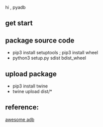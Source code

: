 hi , pyadb

## get start

## package source code
- pip3 install setuptools  ; pip3 install wheel
- python3 setup.py sdist bdist_wheel
## upload package
- pip3 install twine
- twine upload dist/*
## reference:
[awesome adb](http://adbcommand.com/awesome-adb/cn)